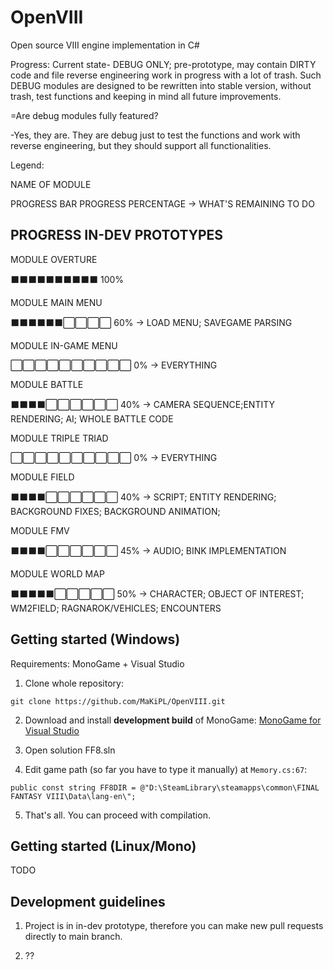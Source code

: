 # OpenVIII
Open source VIII engine implementation in C#


Progress:
Current state- DEBUG ONLY; pre-prototype, may contain DIRTY code and file reverse engineering work in progress with a lot of trash. 
Such DEBUG modules are designed to be rewritten into stable version, without trash, test functions and keeping in mind all future improvements.

=Are debug modules fully featured?

-Yes, they are. They are debug just to test the functions and work with reverse engineering, but they should support all functionalities.

Legend:

NAME OF MODULE

PROGRESS BAR PROGRESS PERCENTAGE  -> WHAT'S REMAINING TO DO


## PROGRESS IN-DEV PROTOTYPES

MODULE OVERTURE

⬛⬛⬛⬛⬛⬛⬛⬛⬛⬛ 100% 

MODULE MAIN MENU

⬛⬛⬛⬛⬛⬛⬜⬜⬜⬜ 60%  -> LOAD MENU; SAVEGAME PARSING

MODULE IN-GAME MENU

⬜⬜⬜⬜⬜⬜⬜⬜⬜⬜ 0%   -> EVERYTHING

MODULE BATTLE

⬛⬛⬛⬛⬜⬜⬜⬜⬜⬜ 40%  -> CAMERA SEQUENCE;ENTITY RENDERING; AI; WHOLE BATTLE CODE

MODULE TRIPLE TRIAD

⬜⬜⬜⬜⬜⬜⬜⬜⬜⬜ 0%   -> EVERYTHING

MODULE FIELD

⬛⬛⬛⬛⬜⬜⬜⬜⬜⬜ 40%  -> SCRIPT; ENTITY RENDERING; BACKGROUND FIXES; BACKGROUND ANIMATION; 

MODULE FMV

⬛⬛⬛⬛⬜⬜⬜⬜⬜⬜ 45%  -> AUDIO; BINK IMPLEMENTATION

MODULE WORLD MAP

⬛⬛⬛⬛⬛⬜⬜⬜⬜⬜ 50%   -> CHARACTER; OBJECT OF INTEREST; WM2FIELD; RAGNAROK/VEHICLES; ENCOUNTERS


## Getting started (Windows)

Requirements: MonoGame + Visual Studio

1. Clone whole repository:

`git clone https://github.com/MaKiPL/OpenVIII.git`

2. Download and install **development build** of MonoGame:
[MonoGame for Visual Studio](http://teamcity.monogame.net/repository/download/MonoGame_PackagingWindows/latest.lastSuccessful/MonoGameSetup.exe?guest=1)

3. Open solution FF8.sln

4. Edit game path (so far you have to type it manually) at `Memory.cs:67`:

`public const string FF8DIR = @"D:\SteamLibrary\steamapps\common\FINAL FANTASY VIII\Data\lang-en\";`

5. That's all. You can proceed with compilation. 

## Getting started (Linux/Mono)

TODO

## Development guidelines

1. Project is in in-dev prototype, therefore you can make new pull requests directly to main branch. 

2. ??
